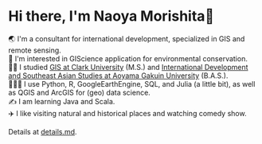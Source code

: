 # Hi there, I'm Naoya Morishita👋
🌏 I'm a consultant for international development, specialized in GIS and remote sensing.<br>
🐘 I'm interested in GIScience application for environmental conservation.<br>
👨‍🎓 I studied [GIS at Clark University](https://www.clarku.edu/programs/masters/geographic-information-science-ms/) (M.S.) and [International Development and Southeast Asian Studies at Aoyama Gakuin University](https://www.aoyama.ac.jp/en/academic/undergraduate/gsc/) (B.A.S.).<br>
🧑🏻‍💻 I use Python, R, GoogleEarthEngine, SQL, and Julia (a little bit), as well as QGIS and ArcGIS for (geo) data science.<br>
✍️ I am learning Java and Scala.<br>
✈️ I like visiting natural and historical places and watching comedy show.

Details at [details.md](https://github.com/naoyamorishita/naoyamorishita/blob/main/details.md).
